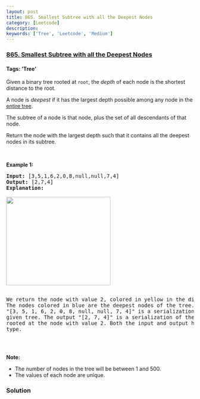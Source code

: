 ```yaml
---
layout: post
title: 865. Smallest Subtree with all the Deepest Nodes
category: [Leetcode]
description: 
keywords: ['Tree', 'Leetcode', 'Medium']
---
```

### [865. Smallest Subtree with all the Deepest Nodes](https://leetcode.com/problems/smallest-subtree-with-all-the-deepest-nodes)

#### Tags: 'Tree'

<div class="content__u3I1 question-content__JfgR"><div><p>Given a binary tree rooted at <code>root</code>, the <em>depth</em> of each node is the shortest distance to the root.</p>
<p>A node is <em>deepest</em> if it has the largest depth possible among any node in the <u>entire tree</u>.</p>
<p>The subtree of a node is that node, plus the set of all descendants of that node.</p>
<p>Return the node with the largest depth such that it contains all the deepest nodes in its subtree.</p>
<p> </p>
<p><strong>Example 1:</strong></p>
<pre><strong>Input: </strong><span id="example-input-1-1">[3,5,1,6,2,0,8,null,null,7,4]</span>
<strong>Output: </strong><span id="example-output-1">[2,7,4]</span>
<strong>Explanation:
</strong>
<img alt="" src="https://s3-lc-upload.s3.amazonaws.com/uploads/2018/07/01/sketch1.png" style="width: 280px; height: 238px;"/>

We return the node with value 2, colored in yellow in the diagram.
The nodes colored in blue are the deepest nodes of the tree.
The input "[3, 5, 1, 6, 2, 0, 8, null, null, 7, 4]" is a serialization of the given tree.
The output "[2, 7, 4]" is a serialization of the subtree rooted at the node with value 2.
Both the input and output have TreeNode type.
</pre>
<p> </p>
<p><strong>Note:</strong></p>
<ul>
<li>The number of nodes in the tree will be between 1 and 500.</li>
<li>The values of each node are unique.</li>
</ul>
</div></div>

### Solution
